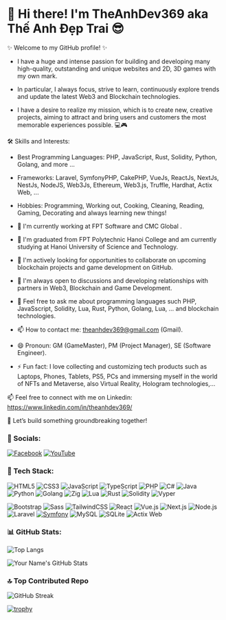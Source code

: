 # 👋 Hi there! I'm **TheAnhDev369** aka **Thế Anh Đẹp Trai** 😎

✨ Welcome to my GitHub profile! ✨  
-  I have a huge and intense passion for building and developing many high-quality, outstanding and unique websites and 2D, 3D games with my own mark.

-  In particular, I always focus, strive to learn, continuously explore trends and update the latest Web3 and Blockchain technologies.

-  I have a desire to realize my mission, which is to create new, creative projects, aiming to attract and bring users and customers the most memorable experiences possible. 💻🎮

🛠️ Skills and Interests:
-  Best Programming Languages: PHP, JavaScript, Rust, Solidity, Python, Golang, and more ...
-  Frameworks: Laravel, SymfonyPHP, CakePHP, VueJs, ReactJs, NextJs, NestJs, NodeJS, Web3Js, Ethereum, Web3.js, Truffle, Hardhat, Actix Web, ...
-  Hobbies: Programming, Working out, Cooking, Cleaning, Reading, Gaming, Decorating and always learning new things!

- 🔭 I'm currently working at FPT Software and CMC Global .
- 🌱 I'm graduated from FPT Polytechnic Hanoi College and am currently studying at Hanoi University of Science and Technology.
- 👯 I'm actively looking for opportunities to collaborate on upcoming blockchain projects and game development on GitHub.
- 🤔 I'm always open to discussions and developing relationships with partners in Web3, Blockchain and Game Development.
- 💬 Feel free to ask me about programming languages ​​such PHP, JavaSscript, Solidity, Lua, Rust, Python, Golang, Lua, ... and blockchain technologies.
- 📫 How to contact me: theanhdev369@gmail.com (Gmail).
- 😄 Pronoun: GM (GameMaster), PM (Project Manager), SE (Software Engineer).
- ⚡ Fun fact: I love collecting and customizing tech products such as Laptops, Phones, Tablets, PS5, PCs and immersing myself in the world of NFTs and Metaverse, also Virtual Reality, Hologram technologies,...

📫 Feel free to connect with me on Linkedin: https://www.linkedin.com/in/theanhdev369/

🌟 Let’s build something groundbreaking together!

### 📱 Socials:
[![Facebook](https://img.shields.io/badge/Facebook-%231877F2.svg?logo=facebook&logoColor=white)]()
[![YouTube](https://img.shields.io/badge/YouTube-%23FF0000.svg?logo=youtube&logoColor=white)](https://www.youtube.com/@TheAnhDev)

### 🧰 Tech Stack:
![HTML5](https://img.shields.io/badge/HTML5-E34F26?style=flat&logo=html5&logoColor=white)
![CSS3](https://img.shields.io/badge/CSS3-1572B6?style=flat&logo=css3&logoColor=white)
![JavaScript](https://img.shields.io/badge/JavaScript-%23F7DF1E.svg?style=flat&logo=javascript&logoColor=black)
![TypeScript](https://img.shields.io/badge/TypeScript-3178C6?style=flat&logo=typescript&logoColor=white)
![PHP](https://img.shields.io/badge/PHP-777BB4?style=flat&logo=php&logoColor=white)
![C#](https://img.shields.io/badge/C%23-%23239120.svg?style=flat&logo=csharp&logoColor=white)
![Java](https://img.shields.io/badge/Java-007396?style=flat&logo=java&logoColor=white)
![Python](https://img.shields.io/badge/Python-3776AB?style=flat&logo=python&logoColor=white)
![Golang](https://img.shields.io/badge/Golang-00ADD8?style=flat&logo=go&logoColor=white)
![Zig](https://img.shields.io/badge/Zig-00B4D8?style=flat&logo=zig&logoColor=white)
![Lua](https://img.shields.io/badge/Lua-2C2D72?style=flat&logo=lua&logoColor=white)
![Rust](https://img.shields.io/badge/Rust-000000?style=flat&logo=rust&logoColor=white)
![Solidity](https://img.shields.io/badge/Solidity-363636?style=flat&logo=solidity&logoColor=white)
![Vyper](https://img.shields.io/badge/Vyper-4C83C2?style=flat&logoUrl=https://vyperlang.org/static/img/vyper-logo.svg&logoColor=white)

![Bootstrap](https://img.shields.io/badge/Bootstrap-563D7C?style=flat&logo=bootstrap&logoColor=white)
![Sass](https://img.shields.io/badge/Sass-CC6699?style=flat&logo=sass&logoColor=white)
![TailwindCSS](https://img.shields.io/badge/TailwindCSS-06B6D4?style=flat&logo=tailwind-css&logoColor=white)
![React](https://img.shields.io/badge/ReactJs-%2361DAFB.svg?style=flat&logo=react&logoColor=black)
![Vue.js](https://img.shields.io/badge/VueJs-35495E?style=flat&logo=vue.js&logoColor=4FC08D)
![Next.js](https://img.shields.io/badge/NextJs-000000?style=flat&logo=next.js&logoColor=white)
![Node.js](https://img.shields.io/badge/NodeJs-339933?style=flat&logo=node.js&logoColor=white)
![Laravel](https://img.shields.io/badge/Laravel-FF2D20?style=flat&logo=laravel&logoColor=white)
[![Symfony](https://img.shields.io/badge/-Symfony-black?logo=symfony&logoColor=white)](https://symfony.com/)
![MySQL](https://img.shields.io/badge/MySQL-4479A1?style=flat&logo=mysql&logoColor=white)
![SQLite](https://img.shields.io/badge/SQLite-003B57?style=flat&logo=sqlite&logoColor=white)
![Actix Web](https://img.shields.io/badge/Actix%20Web-000000?style=flat&logo=actix&logoColor=white)




### 📊 GitHub Stats:
![Top Langs](https://github-readme-stats.vercel.app/api/top-langs/?username=theanhdev369&layout=compact&theme=dark)

![Your Name's GitHub Stats](https://github-readme-stats.vercel.app/api?username=theanhdev369&show_icons=true&theme=dark)

###  🔝 Top Contributed Repo
![GitHub Streak](https://streak-stats.demolab.com?user=theanhdev&theme=dark&date_format=M%20j%5B%2C%20Y%5D&currStreakNum=1)

[![trophy](https://github-profile-trophy.vercel.app/?username=theanhdev&theme=gruvbox)](https://github.com/ryo-ma/github-profile-trophy)

